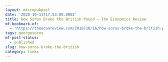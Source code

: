 ```yaml
---
layout: micropubpost
date: '2020-10-11T17:53:00.000Z'
title: How Soros Broke the British Pound – The Economics Review
mf-bookmark-of:
  - 'https://theeconreview.com/2018/10/16/how-soros-broke-the-british-pound/'
tags: georgesoros
mf-post-status:
  - published
slug: how-soros-broke-the-british
category: links
---
```


